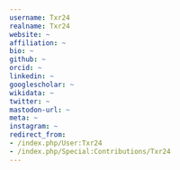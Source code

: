 ```yaml
---
username: Txr24
realname: Txr24
website: ~
affiliation: ~
bio: ~
github: ~
orcid: ~
linkedin: ~
googlescholar: ~
wikidata: ~
twitter: ~
mastodon-url: ~
meta: ~
instagram: ~
redirect_from:
- /index.php/User:Txr24
- /index.php/Special:Contributions/Txr24
---
```

